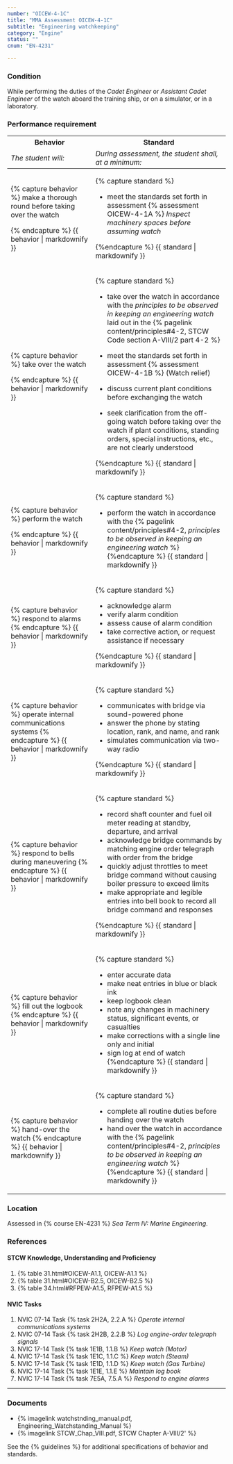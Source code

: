 ```yaml
---
number: "OICEW-4-1C"
title: "MMA Assessment OICEW-4-1C"
subtitle: "Engineering watchkeeping"
category: "Engine"
status: ""
cnum: "EN-4231"

---
```

### Condition

While performing the duties of the *Cadet Engineer* or *Assistant Cadet Engineer* of the watch aboard the training ship, or on a simulator, or in a laboratory.

### Performance requirement 

<table width='100%' class='Guidelines'>
 <thead>
 <tr>
     <th class='thirty'>Behavior</th>
     <th class='seventy'>Standard</th>
 </tr>
 <tr>
     <td><em>The student will:</em></td>
     <td><em>During assessment, the student shall, at a minimum:</em></td>
 </tr>
 </thead>
 <tbody>
 

<tr><td>

{% capture behavior %}
make a thorough round before taking over the watch

{% endcapture %}
{{ behavior | markdownify }}

</td><td>

{% capture standard %}
*  meet the standards set forth in assessment {% assessment OICEW-4-1A %} *Inspect machinery spaces before assuming watch*



{%endcapture %}
{{ standard | markdownify }}

</td></tr>



<tr><td>

{% capture behavior %}
take over the watch

{% endcapture %}
{{ behavior | markdownify }}

</td><td>

{% capture standard %}
*  take over the watch in accordance with the  *principles to be observed in keeping an engineering watch* laid out in the {% pagelink content/principles#4-2, STCW Code section A-VIII/2 part 4-2  %} 

*  meet the standards set forth in assessment {% assessment OICEW-4-1B %} (Watch relief)

*  discuss current plant conditions before exchanging the watch

*  seek clarification from the off-going watch before taking over the watch if plant conditions, standing orders, special instructions, etc., are not clearly understood

{%endcapture %}
{{ standard | markdownify }}

</td></tr>



<tr><td>

{% capture behavior %}
perform the watch

{% endcapture %}
{{ behavior | markdownify }}

</td><td>

{% capture standard %}
* perform the watch in accordance with the {% pagelink content/principles#4-2, *principles to be observed in keeping an engineering watch*  %}
{%endcapture %}
{{ standard | markdownify }}

</td></tr>



<tr><td>

{% capture behavior %}
respond to alarms
{% endcapture %}
{{ behavior | markdownify }}

</td><td>

{% capture standard %}
* acknowledge alarm
* verify alarm condition
* assess cause of alarm condition
* take corrective action, or request assistance if necessary

{%endcapture %}
{{ standard | markdownify }}

</td></tr>



<tr><td>

{% capture behavior %}
operate internal communications systems
{% endcapture %}
{{ behavior | markdownify }}

</td><td>

{% capture standard %}
* communicates with bridge via sound-powered phone 
* answer the phone by stating location, rank, and name, and rank
* simulates communication via two-way radio

{%endcapture %}
{{ standard | markdownify }}

</td></tr>



<tr><td>

{% capture behavior %}
respond to bells during maneuvering
{% endcapture %}
{{ behavior | markdownify }}

</td><td>

{% capture standard %}
* record shaft counter and fuel oil meter reading at standby, departure, and arrival
* acknowledge bridge commands by matching engine order telegraph with order from the bridge
* quickly adjust throttles to meet bridge command without causing boiler pressure to exceed limits
* make appropriate and legible entries into bell book to record all bridge command and responses

{%endcapture %}
{{ standard | markdownify }}

</td></tr>



<tr><td>

{% capture behavior %}
fill out the logbook
{% endcapture %}
{{ behavior | markdownify }}

</td><td>

{% capture standard %}
* enter accurate data
* make neat entries in blue or black ink
* keep logbook clean
* note any changes in machinery status, significant events, or casualties
* make corrections with a single line only and initial
* sign log at end of watch
{%endcapture %}
{{ standard | markdownify }}

</td></tr>



<tr><td>

{% capture behavior %}
hand-over the watch
{% endcapture %}
{{ behavior | markdownify }}

</td><td>

{% capture standard %}
*  complete all routine duties before handing over the watch
* hand over the watch in accordance with the {% pagelink content/principles#4-2, *principles to be observed in keeping an engineering watch*  %}
{%endcapture %}
{{ standard | markdownify }}

</td></tr>



 </tbody>
 </table>

### Location

Assessed in  {% course  EN-4231 %}  *Sea Term IV: Marine Engineering*.

### References

#### STCW Knowledge, Understanding and Proficiency


1. {% table 31.html#OICEW-A1.1, OICEW-A1.1 %}
1. {% table 31.html#OICEW-B2.5, OICEW-B2.5 %}
1. {% table 34.html#RFPEW-A1.5, RFPEW-A1.5 %}


#### NVIC Tasks







1. NVIC 07-14 Task {% task 2H2A, 2.2.A %} *Operate internal communications systems*
1. NVIC 07-14 Task {% task 2H2B, 2.2.B %} *Log engine-order telegraph signals*
1. NVIC 17-14 Task {% task 1E1B, 1.1.B %} *Keep watch (Motor)*
1. NVIC 17-14 Task {% task 1E1C, 1.1.C %} *Keep watch (Steam)*
1. NVIC 17-14 Task {% task 1E1D, 1.1.D %} *Keep watch (Gas Turbine)*
1. NVIC 17-14 Task {% task 1E1E, 1.1.E %} *Maintain log book*
1. NVIC 17-14 Task {% task 7E5A, 7.5.A %} *Respond to engine alarms*



***

### Documents

* {% imagelink watchstnding_manual.pdf, Engineering_Watchstanding_Manual %}
* {% imagelink STCW_Chap_VIII.pdf,  STCW Chapter A-VIII/2' %}



See the {% guidelines %} for additional specifications of behavior and standards.